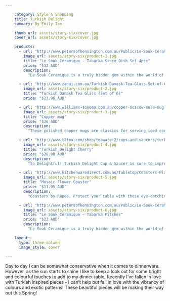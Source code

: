 ```yaml
---

    category: Style & Shopping
    title: Turkish Delight
    summary: By Emily Tan

    thumb_url: assets/story-six/cover.jpg
    cover_url: assets/story-six/cover.jpg

    products:
      - url: "http://www.petersofkensington.com.au/Public/Le-Souk-Ceramique-Tabarka-Sauce-Dish-Set-4pce.aspx"
        image_url: assets/story-six/product-1.jpg
        title: "Le Souk Ceramique - Tabarka Sauce Dish Set 4pce"
        price: "$32 AUD"
        description:
          "Le Souk Ceramique is a truly hidden gem within the world of ceramics. Originating from Tunisia, just a little way away from the Mediterranean coast, Le Souk Ceramique’s tidy little studio is a marvel of hands-on artisans throwing clay and painting fired works without the aid of expensive machinery. Pots and bowls are still made on a traditional potter’s wheel; the only modern innovations are the high-tech paints and glazes."

      - url: "http://www.zanui.com.au/Turkish-Damask-Tea-Glass-Set-of-6-85575.html"
        image_url: assets/story-six/product-2.jpg
        title: "Turkish Damask Tea Glass (Set of 6)"
        price: "$23.96 AUD"

      - url: "http://www.williams-sonoma.com.au/copper-moscow-mule-mug.html"
        image_url: assets/story-six/product-3.jpg
        title: "Copper mug"
        price: "$36 AUD"
        description:
          "These polished copper mugs are classics for serving iced cocktails such as the Moscow Mule, a blend of vodka, ginger beer and lime juice. The metal keeps cocktails and other refreshments ice-cold. Our mugs are handcrafted by artisans in Turkey who carry on the ancient traditions of Anatolian metalworking. Each is spun and hammered by hand of solid copper, with riveted handles and a tin lining. The copper will age naturally to a rich bronze patina."

      - url: "http://www.t2tea.com/shop/teaware-2/cups-and-saucers/turkish-delight-cherry/"
        image_url: assets/story-six/product-4.jpg
        title: "Turkish Delight Cherry"
        price: "$20.00 AUD"
        description:
          "So Delightful! Turkish Delight Cup & Saucer is sure to impress. Mix and match this colourful range or add to your existing set. Now there's an excuse to purchase more than one colour!"

      - url: "http://www.kitchenwaredirect.com.au/Tabletop/Coasters-Placemats/Rapee-Coaster-Set-of-4-Mosaic-Flower-Black"
        image_url: assets/story-six/product-5.jpg
        title: "Mosaic Flower Coaster"
        price: "$11.95 AUD"
        description:
          "Coasters by Rapee. Protect your table with these eye-catching Mosaic Flower Coasters in Black. The set of four is made from PVC and features a moulded pattern. Each coaster is 10cm by 10cm in size. From high end to everyday ware, Rapee caters to all tastes and budgets with their specialist range of cushions, napery, outdoor and home furnishings. Inspiration is drawn from around the world with overseas fashion trends influencing their innovative array of homewares and accessories."

      - url: "http://www.petersofkensington.com.au/Public/Le-Souk-Ceramique-Tabarka-Pitcher.aspx"
        image_url: assets/story-six/product-6.jpg
        title: "Le Souk Ceramique – Tabarka Pitcher"
        price: "$23 AUD"
        description:
          "Le Souk Ceramique is a truly hidden gem within the world of ceramics. Originating from Tunisia, just a little way away from the Mediterranean coast, Le Souk Ceramique’s tidy little studio is a marvel of hands-on artisans throwing clay and painting fired works without the aid of expensive machinery. Pots and bowls are still made on a traditional potter’s wheel; the only modern innovations are the high-tech paints and glazes."

    layout:
      type: three-column
      image_style: cover

---
```


Day to day I can be somewhat conservative when it comes to dinnerware. However, as the sun starts to shine I like to keep a look out for some bright and colourful touches to add to my dinner table. Recently I’ve fallen in love with Turkish inspired pieces - I can’t help but fall in love with the vibrancy of colours and exotic patterns! These beautiful pieces will be making their way out this Spring!
